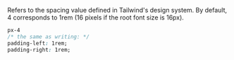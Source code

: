 Refers to the spacing value defined in Tailwind's design system. 
By default, 4 corresponds to 1rem (16 pixels if the root font size is 16px).

```css
px-4  
/* the same as writing: */
padding-left: 1rem;
padding-right: 1rem;
```
